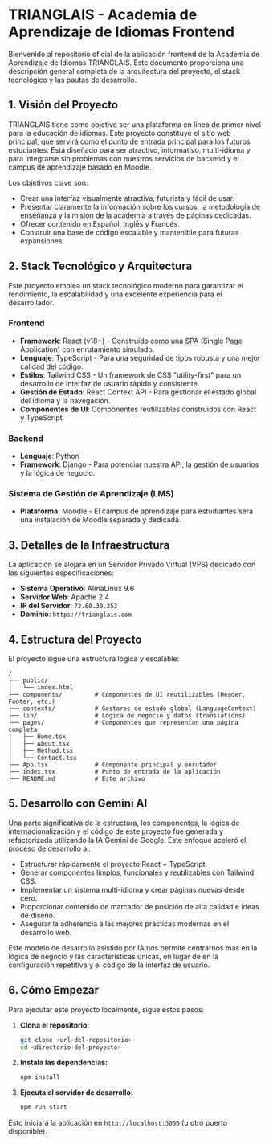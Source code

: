 # TRIANGLAIS - Academia de Aprendizaje de Idiomas Frontend

Bienvenido al repositorio oficial de la aplicación frontend de la Academia de Aprendizaje de Idiomas TRIANGLAIS. Este documento proporciona una descripción general completa de la arquitectura del proyecto, el stack tecnológico y las pautas de desarrollo.

## 1. Visión del Proyecto

TRIANGLAIS tiene como objetivo ser una plataforma en línea de primer nivel para la educación de idiomas. Este proyecto constituye el sitio web principal, que servirá como el punto de entrada principal para los futuros estudiantes. Está diseñado para ser atractivo, informativo, multi-idioma y para integrarse sin problemas con nuestros servicios de backend y el campus de aprendizaje basado en Moodle.

Los objetivos clave son:
- Crear una interfaz visualmente atractiva, futurista y fácil de usar.
- Presentar claramente la información sobre los cursos, la metodología de enseñanza y la misión de la academia a través de páginas dedicadas.
- Ofrecer contenido en Español, Inglés y Francés.
- Construir una base de código escalable y mantenible para futuras expansiones.

## 2. Stack Tecnológico y Arquitectura

Este proyecto emplea un stack tecnológico moderno para garantizar el rendimiento, la escalabilidad y una excelente experiencia para el desarrollador.

### Frontend
- **Framework**: React (v18+) - Construido como una SPA (Single Page Application) con enrutamiento simulado.
- **Lenguaje**: TypeScript - Para una seguridad de tipos robusta y una mejor calidad del código.
- **Estilos**: Tailwind CSS - Un framework de CSS "utility-first" para un desarrollo de interfaz de usuario rápido y consistente.
- **Gestión de Estado**: React Context API - Para gestionar el estado global del idioma y la navegación.
- **Componentes de UI**: Componentes reutilizables construidos con React y TypeScript.

### Backend
- **Lenguaje**: Python
- **Framework**: Django - Para potenciar nuestra API, la gestión de usuarios y la lógica de negocio.

### Sistema de Gestión de Aprendizaje (LMS)
- **Plataforma**: Moodle - El campus de aprendizaje para estudiantes será una instalación de Moodle separada y dedicada.

## 3. Detalles de la Infraestructura

La aplicación se alojará en un Servidor Privado Virtual (VPS) dedicado con las siguientes especificaciones:

- **Sistema Operativo**: AlmaLinux 9.6
- **Servidor Web**: Apache 2.4
- **IP del Servidor**: `72.60.30.253`
- **Dominio**: `https://trianglais.com`

## 4. Estructura del Proyecto

El proyecto sigue una estructura lógica y escalable:

```
/
├── public/
│   └── index.html
├── components/         # Componentes de UI reutilizables (Header, Footer, etc.)
├── contexts/           # Gestores de estado global (LanguageContext)
├── lib/                # Lógica de negocio y datos (translations)
├── pages/              # Componentes que representan una página completa
│   ├── Home.tsx
│   ├── About.tsx
│   ├── Method.tsx
│   └── Contact.tsx
├── App.tsx             # Componente principal y enrutador
├── index.tsx           # Punto de entrada de la aplicación
└── README.md           # Este archivo
```

## 5. Desarrollo con Gemini AI

Una parte significativa de la estructura, los componentes, la lógica de internacionalización y el código de este proyecto fue generada y refactorizada utilizando la IA Gemini de Google. Este enfoque aceleró el proceso de desarrollo al:
- Estructurar rápidamente el proyecto React + TypeScript.
- Generar componentes limpios, funcionales y reutilizables con Tailwind CSS.
- Implementar un sistema multi-idioma y crear páginas nuevas desde cero.
- Proporcionar contenido de marcador de posición de alta calidad e ideas de diseño.
- Asegurar la adherencia a las mejores prácticas modernas en el desarrollo web.

Este modelo de desarrollo asistido por IA nos permite centrarnos más en la lógica de negocio y las características únicas, en lugar de en la configuración repetitiva y el código de la interfaz de usuario.

## 6. Cómo Empezar

Para ejecutar este proyecto localmente, sigue estos pasos:

1.  **Clona el repositorio:**
    ```bash
    git clone <url-del-repositorio>
    cd <directorio-del-proyecto>
    ```

2.  **Instala las dependencias:**
    ```bash
    npm install
    ```

3.  **Ejecuta el servidor de desarrollo:**
    ```bash
    npm run start
    ```

Esto iniciará la aplicación en `http://localhost:3000` (u otro puerto disponible).